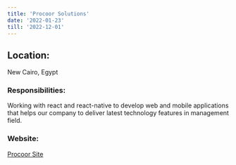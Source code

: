 ```yaml
---
title: 'Procoor Solutions'
date: '2022-01-23'
till: '2022-12-01'
---
```


## Location:
New Cairo, Egypt

### Responsibilities:
Working with react and react-native to develop web and mobile applications that helps our company to deliver latest technology features in management field.

### Website:
[Procoor Site](https://www.procoor.com/)
